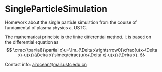 # SingleParticleSimulation
Homework about the single particle simulation from the course of fundamental of plasma physics at USTC.

The mathematical principle is the finite differential method. It is based on the differential equation as
$$
\cfrac{\partial}{\partial x}u=\lim_{\Delta x\rightarrow0}\cfrac{u(x+\Delta x)-u(x)}{\Delta x}\simeq\cfrac{u(x+\Delta x)-u(x)}{\Delta x}.
$$


Contact info: airocean@mail.ustc.edu.cn
